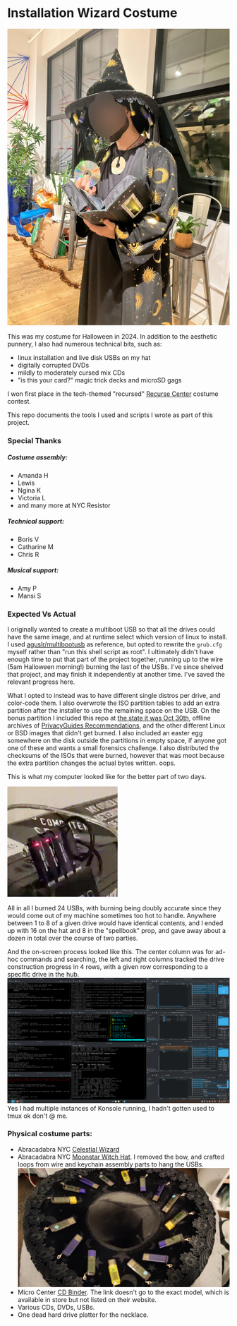 # Installation Wizard Costume
![person in starry wizard costume with face blurred holding a cd](assets-gh/face-blurred.jpeg)

This was my costume for Halloween in 2024. In addition to the aesthetic punnery, I also had numerous technical bits, such as:
- linux installation and live disk USBs on my hat
- digitally corrupted DVDs
- mildly to moderately cursed mix CDs
- "is this your card?" magic trick decks and microSD gags

I won first place in the tech-themed "recursed" [Recurse Center](https://www.recurse.com/) costume contest.

This repo documents the tools I used and scripts I wrote as part of this project.

### Special Thanks
##### Costume assembly:
- Amanda H
- Lewis
- Ngina K 
- Victoria L
- and many more at NYC Resistor

##### Technical support:
- Boris V
- Catharine M
- Chris R

##### Musical support:
- Amy P
- Mansi S

### Expected Vs Actual
I originally wanted to create a multiboot USB so that all the drives could have the same image, and at runtime select which version of linux to install. I used [aguslr/multibootusb](https://github.com/aguslr/multibootusb) as reference, but opted to rewrite the `grub.cfg` myself rather than "run this shell script as root". I ultimately didn't have enough time to put that part of the project together, running up to the wire (5am Halloween morning!) burning the last of the USBs. I've since shelved that project, and may finish it independently at another time. I've saved the relevant progress here. 

What I opted to instead was to have different single distros per drive, and color-code them. I also overwrote the ISO partition tables to add an extra partition after the installer to use the remaining space on the USB. On the bonus partition I included this repo at [the state it was Oct 30th](https://github.com/izcet/halloween2024/tree/8a9a51566d996483aff84088973a27d337548e61), offline archives of [PrivacyGuides Recommendations](https://www.privacyguides.org/en/tools/), and the other different Linux or BSD images that didn't get burned. I also included an easter egg somewhere on the disk outside the partitions in empty space, if anyone got one of these and wants a small forensics challenge. I also distributed the checksums of the ISOs that were burned, however that was moot because the extra partition changes the actual bytes written. oops.

This is what my computer looked like for the better part of two days.

![animated gif of four USBs blinking in a hub](assets-gh/cropped.gif)

All in all I burned 24 USBs, with burning being doubly accurate since they would come out of my machine sometimes too hot to handle. Anywhere between 1 to 8 of a given drive would have identical contents, and I ended up with 16 on the hat and 8 in the "spellbook" prop, and gave away about a dozen in total over the course of two parties.

And the on-screen process looked like this. The center column was for ad-hoc commands and searching, the left and right columns tracked the drive construction progress in 4 rows, with a given row corresponding to a specific drive in the hub.
![full screen capture showing several terminal shells arranged to line up with file explorer windows, showing file copy progress and commands being run](assets-gh/iso-usb-burning.png)
Yes I had multiple instances of Konsole running, I hadn't gotten used to tmux ok don't @ me.

### Physical costume parts:
- Abracadabra NYC [Celestial Wizard](https://abracadabranyc.com/products/celestial-wizard-robe?_pos=1&_sid=46905e6bd&_ss=r?variant=39636226965666)
- Abracadabra NYC [Moonstar Witch Hat](https://abracadabranyc.com/products/moonstar-witch-hat-w-bow). I removed the bow, and crafted loops from wire and keychain assembly parts to hang the USBs. ![hat with thumbdrives assembled](assets-gh/hat-thumbdrives.jpeg)
- Micro Center [CD Binder](https://www.microcenter.com/product/202530/case-logic-heavy-duty-eva-black-cd-wallet). The link doesn't go to the exact model, which is available in store but not listed on their website.
- Various CDs, DVDs, USBs.
- One dead hard drive platter for the necklace.


